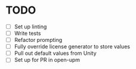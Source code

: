 # TODO

- [ ] Set up linting
- [ ] Write tests
- [ ] Refactor prompting
- [ ] Fully override license generator to store values
- [ ] Pull out default values from Unity 
- [ ] Set up for PR in open-upm
